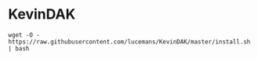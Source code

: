 # KevinDAK

```wget -O - https://raw.githubusercontent.com/lucemans/KevinDAK/master/install.sh | bash```
